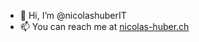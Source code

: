 - 👋 Hi, I’m @nicolashuberIT
- 📫 You can reach me at [nicolas-huber.ch](https://nicolas-huber.ch)

<!---
nicolashuberIT/nicolashuberIT is a ✨ special ✨ repository because its `README.md` (this file) appears on your GitHub profile.
You can click the Preview link to take a look at your changes.
--->
